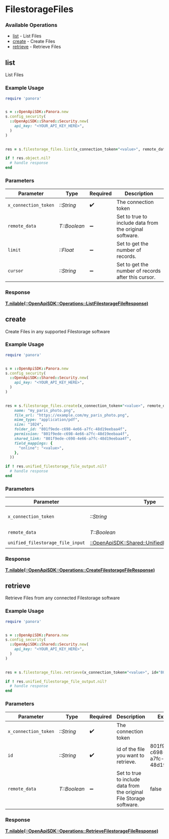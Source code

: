 # FilestorageFiles


### Available Operations

* [list](#list) - List  Files
* [create](#create) - Create Files
* [retrieve](#retrieve) - Retrieve Files

## list

List  Files

### Example Usage

```ruby
require 'panora'


s = ::OpenApiSDK::Panora.new
s.config_security(
  ::OpenApiSDK::Shared::Security.new(
    api_key: "<YOUR_API_KEY_HERE>",
  )
)

    
res = s.filestorage_files.list(x_connection_token="<value>", remote_data=false, limit=7685.78, cursor="<value>")

if ! res.object.nil?
  # handle response
end

```

### Parameters

| Parameter                                               | Type                                                    | Required                                                | Description                                             |
| ------------------------------------------------------- | ------------------------------------------------------- | ------------------------------------------------------- | ------------------------------------------------------- |
| `x_connection_token`                                    | *::String*                                              | :heavy_check_mark:                                      | The connection token                                    |
| `remote_data`                                           | *T::Boolean*                                            | :heavy_minus_sign:                                      | Set to true to include data from the original software. |
| `limit`                                                 | *::Float*                                               | :heavy_minus_sign:                                      | Set to get the number of records.                       |
| `cursor`                                                | *::String*                                              | :heavy_minus_sign:                                      | Set to get the number of records after this cursor.     |


### Response

**[T.nilable(::OpenApiSDK::Operations::ListFilestorageFileResponse)](../../models/operations/listfilestoragefileresponse.md)**


## create

Create Files in any supported Filestorage software

### Example Usage

```ruby
require 'panora'


s = ::OpenApiSDK::Panora.new
s.config_security(
  ::OpenApiSDK::Shared::Security.new(
    api_key: "<YOUR_API_KEY_HERE>",
  )
)

    
res = s.filestorage_files.create(x_connection_token="<value>", remote_data=false, unified_filestorage_file_input=::OpenApiSDK::Shared::UnifiedFilestorageFileInput.new(
    name: "my_paris_photo.png",
    file_url: "https://example.com/my_paris_photo.png",
    mime_type: "application/pdf",
    size: "1024",
    folder_id: "801f9ede-c698-4e66-a7fc-48d19eebaa4f",
    permission: "801f9ede-c698-4e66-a7fc-48d19eebaa4f",
    shared_link: "801f9ede-c698-4e66-a7fc-48d19eebaa4f",
    field_mappings: {
      "online": "<value>",
    },
  ))

if ! res.unified_filestorage_file_output.nil?
  # handle response
end

```

### Parameters

| Parameter                                                                                               | Type                                                                                                    | Required                                                                                                | Description                                                                                             |
| ------------------------------------------------------------------------------------------------------- | ------------------------------------------------------------------------------------------------------- | ------------------------------------------------------------------------------------------------------- | ------------------------------------------------------------------------------------------------------- |
| `x_connection_token`                                                                                    | *::String*                                                                                              | :heavy_check_mark:                                                                                      | The connection token                                                                                    |
| `remote_data`                                                                                           | *T::Boolean*                                                                                            | :heavy_check_mark:                                                                                      | N/A                                                                                                     |
| `unified_filestorage_file_input`                                                                        | [::OpenApiSDK::Shared::UnifiedFilestorageFileInput](../../models/shared/unifiedfilestoragefileinput.md) | :heavy_check_mark:                                                                                      | N/A                                                                                                     |


### Response

**[T.nilable(::OpenApiSDK::Operations::CreateFilestorageFileResponse)](../../models/operations/createfilestoragefileresponse.md)**


## retrieve

Retrieve Files from any connected Filestorage software

### Example Usage

```ruby
require 'panora'


s = ::OpenApiSDK::Panora.new
s.config_security(
  ::OpenApiSDK::Shared::Security.new(
    api_key: "<YOUR_API_KEY_HERE>",
  )
)

    
res = s.filestorage_files.retrieve(x_connection_token="<value>", id="801f9ede-c698-4e66-a7fc-48d19eebaa4f", remote_data=false)

if ! res.unified_filestorage_file_output.nil?
  # handle response
end

```

### Parameters

| Parameter                                                            | Type                                                                 | Required                                                             | Description                                                          | Example                                                              |
| -------------------------------------------------------------------- | -------------------------------------------------------------------- | -------------------------------------------------------------------- | -------------------------------------------------------------------- | -------------------------------------------------------------------- |
| `x_connection_token`                                                 | *::String*                                                           | :heavy_check_mark:                                                   | The connection token                                                 |                                                                      |
| `id`                                                                 | *::String*                                                           | :heavy_check_mark:                                                   | id of the file you want to retrieve.                                 | 801f9ede-c698-4e66-a7fc-48d19eebaa4f                                 |
| `remote_data`                                                        | *T::Boolean*                                                         | :heavy_minus_sign:                                                   | Set to true to include data from the original File Storage software. | false                                                                |


### Response

**[T.nilable(::OpenApiSDK::Operations::RetrieveFilestorageFileResponse)](../../models/operations/retrievefilestoragefileresponse.md)**

